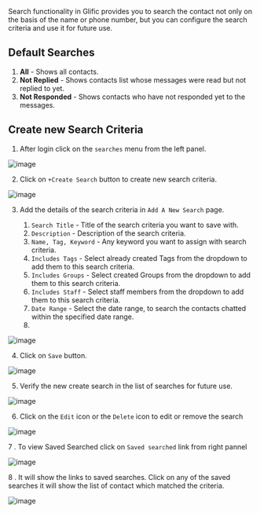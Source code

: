 Search functionality in Glific provides you to search the contact not only on the basis of the name or phone number, but you can configure the search criteria and use it for future use.

## Default Searches

1. **All** - Shows all contacts.
1. **Not Replied** - Shows contacts list whose messages were read but not replied to yet.
1. **Not Responded** - Shows contacts who have not responded yet to the messages.

## Create new Search Criteria

1. After login click on the `searches` menu from the left panel.

![image](https://user-images.githubusercontent.com/32592458/212641697-fe7eeaa8-5ade-4652-bcdc-477e3e9dd3b1.png)





2. Click on `+Create Search` button to create new search criteria.

![image](https://user-images.githubusercontent.com/32592458/212641719-6bfa3913-15c8-402b-a977-5abb99e1cdb3.png)





3. Add the details of the search criteria in `Add A New Search` page.

    1. `Search Title` - Title of the search criteria you want to save with.
    1. `Description` - Description of the search criteria.
    1. `Name, Tag, Keyword` - Any keyword you want to assign with search criteria.
    1. `Includes Tags` - Select already created Tags from the dropdown to add them to this search criteria.
    1. `Includes Groups` - Select created Groups from the dropdown to add them to this search criteria.
    1. `Includes Staff`  - Select staff members from the dropdown to add them to this search criteria.
    1. `Date Range` - Select the date range, to search the contacts chatted within the specified date range.
    1. 

![image](https://user-images.githubusercontent.com/32592458/212641751-b053fbfb-9dc4-41cf-918a-6211dd8ee706.png)



4. Click on `Save` button.

![image](https://user-images.githubusercontent.com/32592458/212641785-7e858e13-3c17-49a6-9979-27a93a710961.png)





5. Verify the new create search in the list of searches for future use.

![image](https://user-images.githubusercontent.com/32592458/212641816-97fe4d20-11d1-4232-aa17-4ca0be835569.png)

6. Click on the `Edit` icon or the `Delete` icon to edit or remove the search

![image](https://user-images.githubusercontent.com/32592458/212641843-0269081a-3e8a-4fe3-8497-fffab80cc77b.png)



7 .  To view Saved Searched click on `Saved searched` link from right pannel

![image](https://user-images.githubusercontent.com/32592458/212641868-5b104b39-40d9-498c-bbaf-ce450ea7b21c.png)



8 . It will show the links to saved searches. Click on any of the saved searches it will show the list of contact which matched the criteria.

![image](https://user-images.githubusercontent.com/32592458/212641888-6253d644-8602-4a02-837a-91b8fe2923b2.png)
